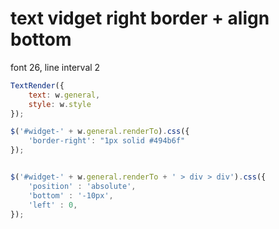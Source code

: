 # text vidget right border + align bottom

font 26, line interval 2

```javascript
TextRender({
    text: w.general,
    style: w.style
});

$('#widget-' + w.general.renderTo).css({
    'border-right': "1px solid #494b6f"
});


$('#widget-' + w.general.renderTo + ' > div > div').css({
    'position' : 'absolute',
    'bottom' : '-10px',
    'left' : 0,
});
```
